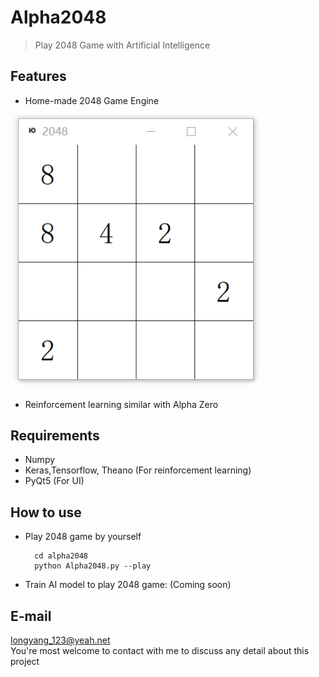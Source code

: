 # Alpha2048
> Play 2048 Game with Artificial Intelligence

## Features
+ Home-made 2048 Game Engine

<img src=./pics/2048.png width="80%" height="80%" />

+ Reinforcement learning similar with Alpha Zero

## Requirements
+ Numpy
+ Keras,Tensorflow, Theano (For reinforcement learning)
+ PyQt5 (For UI)

## How to use
+ Play 2048 game by yourself

        cd alpha2048
        python Alpha2048.py --play

+ Train AI model to play 2048 game: (Coming soon)

## E-mail
longyang_123@yeah.net  
You're most welcome to contact with me to discuss any detail about this project